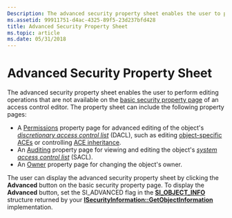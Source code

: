 ```yaml
---
Description: The advanced security property sheet enables the user to perform editing operations that are not available on the basic security property page of an access control editor.
ms.assetid: 99911751-d4ac-4325-89f5-23d237bfd428
title: Advanced Security Property Sheet
ms.topic: article
ms.date: 05/31/2018
---
```


# Advanced Security Property Sheet

The advanced security property sheet enables the user to perform editing operations that are not available on the [basic security property page](basic-security-property-page.md) of an access control editor. The property sheet can include the following property pages:

-   A [Permissions](permissions-property-page.md) property page for advanced editing of the object's [*discretionary access control list*](https://docs.microsoft.com/windows/desktop/SecGloss/d-gly) (DACL), such as editing [object-specific ACEs](object-specific-aces.md) or controlling [ACE inheritance](ace-inheritance.md).
-   An [Auditing](auditing-property-page.md) property page for viewing and editing the object's [*system access control list*](https://docs.microsoft.com/windows/desktop/SecGloss/s-gly) (SACL).
-   An [Owner](owner-property-page.md) property page for changing the object's owner.

The user can display the advanced security property sheet by clicking the **Advanced** button on the basic security property page. To display the **Advanced** button, set the SI\_ADVANCED flag in the [**SI\_OBJECT\_INFO**](/windows/desktop/api/Aclui/ns-aclui-si_object_info) structure returned by your [**ISecurityInformation::GetObjectInformation**](https://msdn.microsoft.com/en-us/library/Aa379102(v=VS.85).aspx) implementation.

 

 



